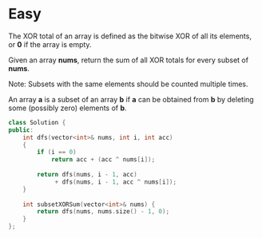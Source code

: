 # Easy

The XOR total of an array is defined as the bitwise XOR of all its elements, or **0** if the array is empty.

Given an array **nums**, return the sum of all XOR totals for every subset of **nums**. 

Note: Subsets with the same elements should be counted multiple times.

An array **a** is a subset of an array **b** if **a** can be obtained from **b** by deleting some (possibly zero) elements of **b**.

```cpp
class Solution {
public:
    int dfs(vector<int>& nums, int i, int acc)
    {
        if (i == 0)
            return acc + (acc ^ nums[i]);
        
        return dfs(nums, i - 1, acc)
             + dfs(nums, i - 1, acc ^ nums[i]);
    }
    
    int subsetXORSum(vector<int>& nums) {
        return dfs(nums, nums.size() - 1, 0);
    }
};
```
